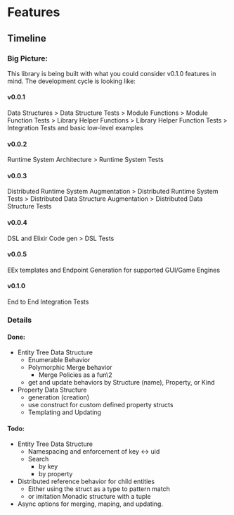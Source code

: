 # Features
## Timeline
### Big Picture:
This library is being built with what you could consider v0.1.0 features in mind. The development cycle is looking like:
#### v0.0.1
Data Structures > Data Structure Tests > Module Functions > Module Function Tests > Library Helper Functions > Library Helper Function Tests > Integration Tests and basic low-level examples
#### v0.0.2
Runtime System Architecture > Runtime System Tests
#### v0.0.3
Distributed Runtime System Augmentation > Distributed Runtime System Tests > Distributed Data Structure Augmentation > Distributed Data Structure Tests
#### v0.0.4
DSL and Elixir Code gen > DSL Tests
#### v0.0.5
EEx templates and Endpoint Generation for supported GUI/Game Engines
#### v0.1.0
End to End Integration Tests
### Details
#### Done:

- Entity Tree Data Structure
  - Enumerable Behavior
  - Polymorphic Merge behavior
    - Merge Policies as a fun\2
  - get and update behaviors by Structure (name), Property, or Kind
- Property Data Structure
  - generation (creation)
  - use construct for custom defined property structs
  - Templating and Updating

#### Todo:
- Entity Tree Data Structure
  - Namespacing and enforcement of key <-> uid
  - Search
    - by key
    - by property
- Distributed reference behavior for child entities
  - Either using the struct as a type to pattern match
  - or imitation Monadic structure with a tuple
- Async options for merging, maping, and updating.
